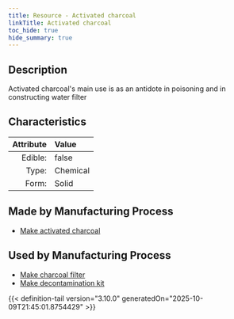 ```yaml
---
title: Resource - Activated charcoal
linkTitle: Activated charcoal
toc_hide: true
hide_summary: true
---
```

<!-- This is generated by the MarsSim HelpGenertor, do not edit. -->

## Description
 &#10;&#9;&#9;Activated charcoal&#39;s main use is as an&#10;&#9;antidote in poisoning and in constructing water filter

## Characteristics

| Attribute      | Value |
|--------:|:------|
|Edible:|false|
|Type:|Chemical|
|Form:|Solid|
 
## Made by Manufacturing Process

- [Make activated charcoal](/docs/definitions/process/make-activated-charcoal)

## Used by Manufacturing Process

- [Make charcoal filter](/docs/definitions/process/make-charcoal-filter)
- [Make decontamination kit](/docs/definitions/process/make-decontamination-kit)


    


{{< definition-tail version="3.10.0" generatedOn="2025-10-09T21:45:01.8754429" >}}


